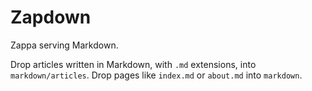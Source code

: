 # Zapdown
Zappa serving Markdown.

Drop articles written in Markdown, with `.md` extensions, into `markdown/articles`.  Drop pages like `index.md` or `about.md` into `markdown`.
